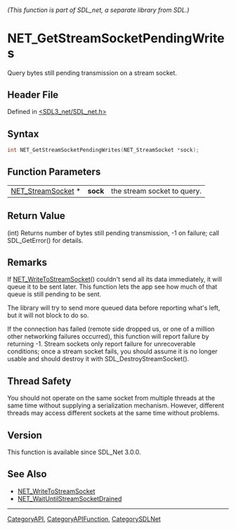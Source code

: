###### (This function is part of SDL_net, a separate library from SDL.)
# NET_GetStreamSocketPendingWrites

Query bytes still pending transmission on a stream socket.

## Header File

Defined in [<SDL3_net/SDL_net.h>](https://github.com/libsdl-org/SDL_net/blob/main/include/SDL3_net/SDL_net.h)

## Syntax

```c
int NET_GetStreamSocketPendingWrites(NET_StreamSocket *sock);
```

## Function Parameters

|                                        |          |                             |
| -------------------------------------- | -------- | --------------------------- |
| [NET_StreamSocket](NET_StreamSocket) * | **sock** | the stream socket to query. |

## Return Value

(int) Returns number of bytes still pending transmission, -1 on failure;
call SDL_GetError() for details.

## Remarks

If [NET_WriteToStreamSocket](NET_WriteToStreamSocket)() couldn't send all
its data immediately, it will queue it to be sent later. This function lets
the app see how much of that queue is still pending to be sent.

The library will try to send more queued data before reporting what's left,
but it will not block to do so.

If the connection has failed (remote side dropped us, or one of a million
other networking failures occurred), this function will report failure by
returning -1. Stream sockets only report failure for unrecoverable
conditions; once a stream socket fails, you should assume it is no longer
usable and should destroy it with SDL_DestroyStreamSocket().

## Thread Safety

You should not operate on the same socket from multiple threads at the same
time without supplying a serialization mechanism. However, different
threads may access different sockets at the same time without problems.

## Version

This function is available since SDL_Net 3.0.0.

## See Also

- [NET_WriteToStreamSocket](NET_WriteToStreamSocket)
- [NET_WaitUntilStreamSocketDrained](NET_WaitUntilStreamSocketDrained)

----
[CategoryAPI](CategoryAPI), [CategoryAPIFunction](CategoryAPIFunction), [CategorySDLNet](CategorySDLNet)

